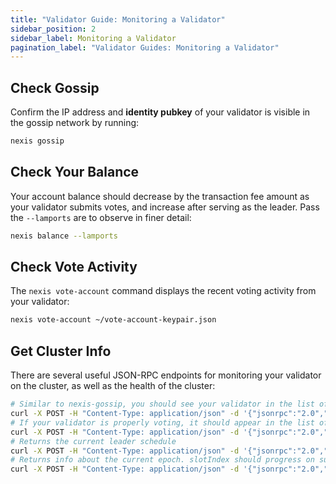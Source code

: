```yaml
---
title: "Validator Guide: Monitoring a Validator"
sidebar_position: 2
sidebar_label: Monitoring a Validator
pagination_label: "Validator Guides: Monitoring a Validator"
---
```


## Check Gossip

Confirm the IP address and **identity pubkey** of your validator is visible in
the gossip network by running:

```bash
nexis gossip
```

## Check Your Balance

Your account balance should decrease by the transaction fee amount as your
validator submits votes, and increase after serving as the leader. Pass the
`--lamports` are to observe in finer detail:

```bash
nexis balance --lamports
```

## Check Vote Activity

The `nexis vote-account` command displays the recent voting activity from
your validator:

```bash
nexis vote-account ~/vote-account-keypair.json
```

## Get Cluster Info

There are several useful JSON-RPC endpoints for monitoring your validator on the
cluster, as well as the health of the cluster:

```bash
# Similar to nexis-gossip, you should see your validator in the list of cluster nodes
curl -X POST -H "Content-Type: application/json" -d '{"jsonrpc":"2.0","id":1, "method":"getClusterNodes"}' http://api.devnet.nexis.network
# If your validator is properly voting, it should appear in the list of `current` vote accounts. If staked, `stake` should be > 0
curl -X POST -H "Content-Type: application/json" -d '{"jsonrpc":"2.0","id":1, "method":"getVoteAccounts"}' http://api.devnet.nexis.network
# Returns the current leader schedule
curl -X POST -H "Content-Type: application/json" -d '{"jsonrpc":"2.0","id":1, "method":"getLeaderSchedule"}' http://api.devnet.nexis.network
# Returns info about the current epoch. slotIndex should progress on subsequent calls.
curl -X POST -H "Content-Type: application/json" -d '{"jsonrpc":"2.0","id":1, "method":"getEpochInfo"}' http://api.devnet.nexis.network
```
